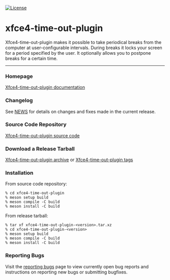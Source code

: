 [![License](https://img.shields.io/badge/License-GPL%20v2-blue.svg)](https://gitlab.xfce.org/panel-plugins/xfce4-time-out-plugin/-/blob/master/COPYING)

# xfce4-time-out-plugin

Xfce4-time-out-plugin makes it possible to take periodical breaks from the computer at user-configurable intervals. During breaks it locks your screen for a period specified by the user. It optionally allows you to postpone breaks for a certain time.

----

### Homepage

[Xfce4-time-out-plugin documentation](https://docs.xfce.org/panel-plugins/xfce4-time-out-plugin)

### Changelog

See [NEWS](https://gitlab.xfce.org/panel-plugins/xfce4-time-out-plugin/-/blob/master/NEWS) for details on changes and fixes made in the current release.

### Source Code Repository

[Xfce4-time-out-plugin source code](https://gitlab.xfce.org/panel-plugins/xfce4-time-out-plugin)

### Download a Release Tarball

[Xfce4-time-out-plugin archive](https://archive.xfce.org/src/panel-plugins/xfce4-time-out-plugin)
    or
[Xfce4-time-out-plugin tags](https://gitlab.xfce.org/panel-plugins/xfce4-time-out-plugin/-/tags)

### Installation

From source code repository:

    % cd xfce4-time-out-plugin
    % meson setup build
    % meson compile -C build
    % meson install -C build

From release tarball:

    % tar xf xfce4-time-out-plugin-<version>.tar.xz
    % cd xfce4-time-out-plugin-<version>
    % meson setup build
    % meson compile -C build
    % meson install -C build

### Reporting Bugs

Visit the [reporting bugs](https://docs.xfce.org/panel-plugins/xfce4-time-out-plugin/bugs) page to view currently open bug reports and instructions on reporting new bugs or submitting bugfixes.

